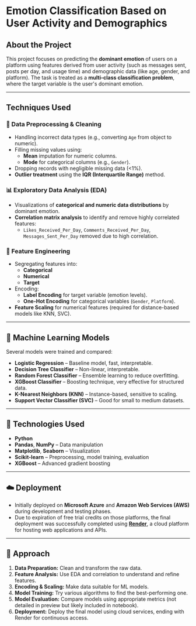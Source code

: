 # Emotion Classification Based on User Activity and Demographics

## About the Project
This project focuses on predicting the **dominant emotion** of users on a platform using features derived from user activity (such as messages sent, posts per day, and usage time) and demographic data (like age, gender, and platform). The task is treated as a **multi-class classification problem**, where the target variable is the user's dominant emotion.

---

## Techniques Used

### 🧹 Data Preprocessing & Cleaning
- Handling incorrect data types (e.g., converting `Age` from object to numeric).
- Filling missing values using:
  - **Mean** imputation for numeric columns.
  - **Mode** for categorical columns (e.g., `Gender`).
- Dropping records with negligible missing data (<1%).
- **Outlier treatment** using the **IQR (Interquartile Range)** method.

### 📊 Exploratory Data Analysis (EDA)
- Visualizations of **categorical and numeric data distributions** by dominant emotion.
- **Correlation matrix analysis** to identify and remove highly correlated features:
  - `Likes_Received_Per_Day`, `Comments_Received_Per_Day`, `Messages_Sent_Per_Day` removed due to high correlation.

### 🔄 Feature Engineering
- Segregating features into:
  - **Categorical**
  - **Numerical**
  - **Target**
- Encoding:
  - **Label Encoding** for target variable (emotion levels).
  - **One-Hot Encoding** for categorical variables (`Gender`, `Platform`).
- **Feature Scaling** for numerical features (required for distance-based models like KNN, SVC).

---

## 🤖 Machine Learning Models
Several models were trained and compared:

- **Logistic Regression** – Baseline model, fast, interpretable.
- **Decision Tree Classifier** – Non-linear, interpretable.
- **Random Forest Classifier** – Ensemble learning to reduce overfitting.
- **XGBoost Classifier** – Boosting technique, very effective for structured data.
- **K-Nearest Neighbors (KNN)** – Instance-based, sensitive to scaling.
- **Support Vector Classifier (SVC)** – Good for small to medium datasets.

---

## 🧰 Technologies Used

- **Python**
- **Pandas**, **NumPy** – Data manipulation
- **Matplotlib**, **Seaborn** – Visualization
- **Scikit-learn** – Preprocessing, model training, evaluation
- **XGBoost** – Advanced gradient boosting

---

## ☁️ Deployment

- Initially deployed on **Microsoft Azure** and **Amazon Web Services (AWS)** during development and testing phases.
- Due to expiration of free trial credits on those platforms, the final deployment was successfully completed using **[Render](https://render.com/)**, a cloud platform for hosting web applications and APIs.

---

## 🧭 Approach

1. **Data Preparation:** Clean and transform the raw data.
2. **Feature Analysis:** Use EDA and correlation to understand and refine features.
3. **Encoding & Scaling:** Make data suitable for ML models.
4. **Model Training:** Try various algorithms to find the best-performing one.
5. **Model Evaluation:** Compare models using appropriate metrics (not detailed in preview but likely included in notebook).
6. **Deployment:** Deploy the final model using cloud services, ending with Render for continuous access.

